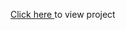 <a href="https://mithun-gowda.github.io/netflix-clone/netflix.html"> Click here </a> to view project

